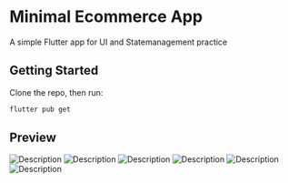 # Minimal Ecommerce App

A simple Flutter app for UI and Statemanagement practice

## Getting Started

Clone the repo, then run:

```bash
flutter pub get
```

## Preview
![Description](scrn_shots/home_page_ui.png)
![Description](scrn_shots/cart_page_ui.png)
![Description](scrn_shots/product_list_page_ui.png)
![Description](scrn_shots/product_view_page.png)
![Description](scrn_shots/profile_page.png)
![Description](scrn_shots/checkout_page.png)